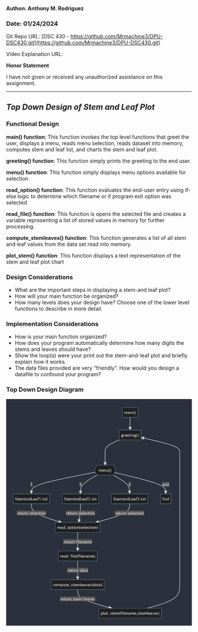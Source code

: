 #### Authon: Anthony M. Rodriguez

### Date: 01/24/2024

Git Repo URL: [DSC 430 - https://github.com/Mrmachine3/DPU-DSC430.git](https://github.com/Mrmachine3/DPU-DSC430.git)

Video Explanation URL: []()


**Honor Statement**

I have not given or received any unauthorized assistance on this assignment.

---

## ***Top Down Design of Stem and Leaf Plot***

### Functional Design
**main() function**:
This function invokes the top level functions that greet the user, displays a menu, reads menu selection, reads dataset into memory, computes stem and leaf list, and charts the stem and leaf plot.

**greeting() function**:
This function simply prints the greeting to the end user.

**menu() function**:
This function simply displays menu options available for selection

**read_option() function**:
This function evaluates the end-user entry using if-else logic to determine which filename or if program exit option was selected

**read_file() function**:
This function is opens the selected file and creates a variable representing a list of stored values in memory for further processing.

**compute_stemleaves() function**: 
This function generates a list of all stem and leaf values from the data set read into memory.

**plot_stem() function**:
This function displays a text representation of the stem and leaf plot chart

### Design Considerations
- What are the important steps in displaying a stem-and leaf plot?
- How will your main function be organized?
- How many levels does your design have? Choose one of the lower level functions to describe in more detail.

### Implementation Considerations
- How is your main function organized?
- How does your program automatically determine how many digits the stems and leaves should have?
- Show the loop(s) were your print out the stem-and-leaf plot and briefly explain how it works.
- The data files provided are very “friendly”. How would you design a datafile to confound your program?

### Top Down Design Diagram

![Stem and Leaf Plot Mermaid Diagram](mermaid.png)
